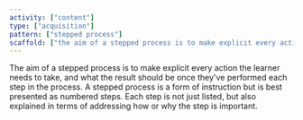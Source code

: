 ```yaml
---
activity: ["content"]
type: ["acquisition"]
pattern: ["stepped process"]
scaffold: ["the aim of a stepped process is to make explicit every action the learner needs to take, and what the result should be once they've performed each step in the process. A stepped process is a form of instruction but is best presented as numbered steps. Each step is not just listed, but also explained in terms of addressing how or why the step is important."]
---
```


The aim of a stepped process is to make explicit every action the learner needs to take, and what the result should be once they've performed each step in the process. A stepped process is a form of instruction but is best presented as numbered steps. Each step is not just listed, but also explained in terms of addressing how or why the step is important.
